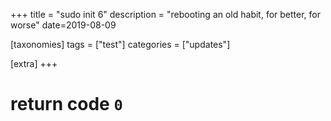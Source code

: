 +++
title = "sudo init 6"
description = "rebooting an old habit, for better, for worse"
date=2019-08-09

[taxonomies]
tags = ["test"]
categories = ["updates"]

[extra]
+++

# return code `0`

